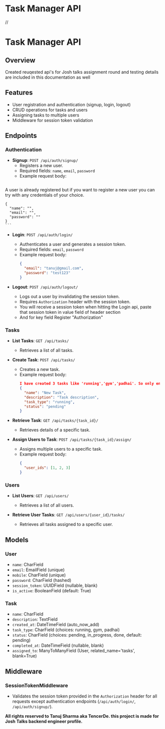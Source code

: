 # Task Manager API

// 

# Task Manager API

## Overview

Created reuqested api's for Josh talks assignment round and testing details are included in this documentation as well

## Features

- User registration and authentication (signup, login, logout)
- CRUD operations for tasks and users
- Assigning tasks to multiple users
- Middleware for session token validation

## Endpoints

### Authentication

- **Signup**: `POST /api/auth/signup/`
  - Registers a new user.
  - Required fields: `name`, `email`, `password`
  - Example request body:
    ```json

A user is already registered but if you want to register a new user you can try with any credentials of your choice.

    {
      "name": "",
      "email": "",
      "password": ""
    }
    ```

- **Login**: `POST /api/auth/login/`
  - Authenticates a user and generates a session token.
  - Required fields: `email`, `password`
  - Example request body:
    ```json
    {
      "email": "tanuj@gmail.com",
      "password": "test123"
    }
    ```

- **Logout**: `POST /api/auth/logout/`
  - Logs out a user by invalidating the session token.
  - Requires `Authorization` header with the session token.
  - You will receive a session token when hitting the Login api, paste that session token in value field of header section
  - And for key field Register "Authorization"

### Tasks

- **List Tasks**: `GET /api/tasks/`
  - Retrieves a list of all tasks.

- **Create Task**: `POST /api/tasks/`
  - Creates a new task.
  - Example request body:
    ```json
    I have created 3 tasks like 'running','gym','padhai'. So only enter out of these 3 tasks in this api. Description and name cabn be your choice 
    {
      "name": "New Task",
      "description": "Task description",
      "task_type": "running",
      "status": "pending"
    }
    ```

- **Retrieve Task**: `GET /api/tasks/{task_id}/`
  - Retrieves details of a specific task.

- **Assign Users to Task**: `POST /api/tasks/{task_id}/assign/`
  - Assigns multiple users to a specific task.
  - Example request body:
    ```json
    {
      "user_ids": [1, 2, 3]
    }
    ```

### Users

- **List Users**: `GET /api/users/`
  - Retrieves a list of all users.

- **Retrieve User Tasks**: `GET /api/users/{user_id}/tasks/`
  - Retrieves all tasks assigned to a specific user.

## Models

### User

- `name`: CharField
- `email`: EmailField (unique)
- `mobile`: CharField (unique)
- `password`: CharField (hashed)
- `session_token`: UUIDField (nullable, blank)
- `is_active`: BooleanField (default: True)

### Task

- `name`: CharField
- `description`: TextField
- `created_at`: DateTimeField (auto_now_add)
- `task_type`: CharField (choices: running, gym, padhai)
- `status`: CharField (choices: pending, in_progress, done, default: pending)
- `completed_at`: DateTimeField (nullable, blank)
- `assigned_to`: ManyToManyField (User, related_name='tasks', blank=True)

## Middleware

### SessionTokenMiddleware

- Validates the session token provided in the `Authorization` header for all requests except authentication endpoints (`/api/auth/login/`, `/api/auth/signup/`).


**All rights reserved to Tanuj Sharma aka TencerDe. this project is made for Josh Talks backend engineer profile.**